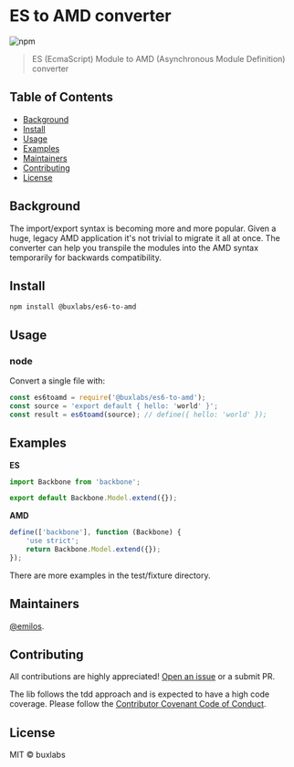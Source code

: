 # ES to AMD converter

![npm](https://img.shields.io/npm/v/buxlabs/es6-to-amd.svg)

> ES (EcmaScript) Module to AMD (Asynchronous Module Definition) converter

## Table of Contents

- [Background](#background)
- [Install](#install)
- [Usage](#usage)
- [Examples](#examples)
- [Maintainers](#maintainers)
- [Contributing](#contributing)
- [License](#license)

## Background

The import/export syntax is becoming more and more popular. Given a huge, legacy AMD application it's not trivial to migrate it all at once. The converter can help you transpile the modules into the AMD syntax temporarily for backwards compatibility.

## Install

```
npm install @buxlabs/es6-to-amd
```

## Usage

### node

Convert a single file with:

```javascript
const es6toamd = require('@buxlabs/es6-to-amd');
const source = 'export default { hello: 'world' }';
const result = es6toamd(source); // define({ hello: 'world' });
```

## Examples

**ES**

```javascript
import Backbone from 'backbone';

export default Backbone.Model.extend({});
```

**AMD**

```javascript
define(['backbone'], function (Backbone) {
    'use strict';
    return Backbone.Model.extend({});
});
```

There are more examples in the test/fixture directory.

## Maintainers

[@emilos](https://github.com/emilos).

## Contributing

All contributions are highly appreciated! [Open an issue](https://github.com/buxlabs/abstract-syntax-tree/issues/new) or a submit PR.

The lib follows the tdd approach and is expected to have a high code coverage. Please follow the [Contributor Covenant Code of Conduct](https://github.com/buxlabs/abstract-syntax-tree/blob/master/CODE_OF_CONDUCT.md).

## License

MIT © buxlabs

